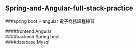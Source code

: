 ## Spring-and-Angular-full-stack-practice
###spring boot + angular 電子商務課程練習  

####frontend:Angular  
####backend:Spring boot  
####database:Mysql  
